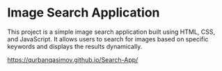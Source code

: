 # Image Search Application

This project is a simple image search application built using HTML, CSS, and JavaScript. It allows users to search for images based on specific keywords and displays the results dynamically.

https://qurbanqasimov.github.io/Search-App/
